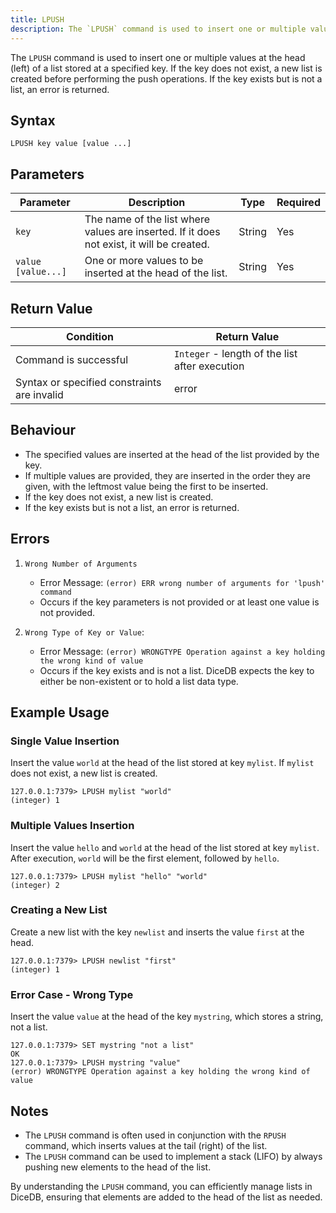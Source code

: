 ```yaml
---
title: LPUSH
description: The `LPUSH` command is used to insert one or multiple values at the head (left) of a list stored at a specified key. If the key does not exist, a new list is created before performing the push operations. If the key exists but is not a list, an error is returned.
---
```


The `LPUSH` command is used to insert one or multiple values at the head (left) of a list stored at a specified key. If the key does not exist, a new list is created before performing the push operations. If the key exists but is not a list, an error is returned.

## Syntax

```
LPUSH key value [value ...]
```

## Parameters

| Parameter          | Description                                                                               | Type   | Required |
| ------------------ | ----------------------------------------------------------------------------------------- | ------ | -------- |
| `key`              | The name of the list where values are inserted. If it does not exist, it will be created. | String | Yes      |
| `value [value...]` | One or more values to be inserted at the head of the list.                                | String | Yes      |

## Return Value

| Condition                                   | Return Value                                   |
| ------------------------------------------- | ---------------------------------------------- |
| Command is successful                       | `Integer` - length of the list after execution |
| Syntax or specified constraints are invalid | error                                          |

## Behaviour

- The specified values are inserted at the head of the list provided by the key. 
- If multiple values are provided, they are inserted in the order they are given, with the leftmost value being the first to be inserted. 
- If the key does not exist, a new list is created. 
- If the key exists but is not a list, an error is returned.

## Errors

1. `Wrong Number of Arguments`

    - Error Message: `(error) ERR wrong number of arguments for 'lpush' command`
    - Occurs if the key parameters is not provided or at least one value is not provided. 

2. `Wrong Type of Key or Value`: 
   
   - Error Message: `(error) WRONGTYPE Operation against a key holding the wrong kind of value`
   - Occurs if the key exists and is not a list. DiceDB expects the key to either be non-existent or to hold a list data type.

## Example Usage

### Single Value Insertion

Insert the value `world` at the head of the list stored at key `mylist`. If `mylist` does not exist, a new list is created.

```shell
127.0.0.1:7379> LPUSH mylist "world"
(integer) 1
```

### Multiple Values Insertion

Insert the value `hello` and `world` at the head of the list stored at key `mylist`.  After execution, `world` will be the first element, followed by `hello`.
<!-- Once LRANGE command is added, update docs to use LRANGE in examples. -->

```shell
127.0.0.1:7379> LPUSH mylist "hello" "world"
(integer) 2
```

### Creating a New List

Create a new list with the key `newlist` and inserts the value `first` at the head.

```shell
127.0.0.1:7379> LPUSH newlist "first"
(integer) 1
```

### Error Case - Wrong Type

Insert the value `value` at the head of the key `mystring`, which stores a string, not a list.

```shell
127.0.0.1:7379> SET mystring "not a list"
OK
127.0.0.1:7379> LPUSH mystring "value"
(error) WRONGTYPE Operation against a key holding the wrong kind of value
```

## Notes

- The `LPUSH` command is often used in conjunction with the `RPUSH` command, which inserts values at the tail (right) of the list.
- The `LPUSH` command can be used to implement a stack (LIFO) by always pushing new elements to the head of the list.

By understanding the `LPUSH` command, you can efficiently manage lists in DiceDB, ensuring that elements are added to the head of the list as needed.

